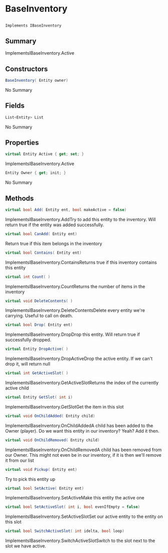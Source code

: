 # BaseInventory

## 
```c#
Implements IBaseInventory
```

## Summary

ImplementsIBaseInventory.Active
## Constructors

```c#
BaseInventory( Entity owner) 
```
No Summary
## Fields

```c#
List<Entity> List
```
No Summary
## Properties

```c#
virtual Entity Active { get; set; } 
```
ImplementsIBaseInventory.Active
```c#
Entity Owner { get; init; } 
```
No Summary
## Methods

```c#
virtual bool Add( Entity ent, bool makeActive = false) 
```
ImplementsIBaseInventory.AddTry to add this entity to the inventory. Will return true
if the entity was added successfully.
```c#
virtual bool CanAdd( Entity ent) 
```
Return true if this item belongs in the inventory
```c#
virtual bool Contains( Entity ent) 
```
ImplementsIBaseInventory.ContainsReturns true if this inventory contains this entity
```c#
virtual int Count( ) 
```
ImplementsIBaseInventory.CountReturns the number of items in the inventory
```c#
virtual void DeleteContents( ) 
```
ImplementsIBaseInventory.DeleteContentsDelete every entity we're carrying. Useful to call on death.
```c#
virtual bool Drop( Entity ent) 
```
ImplementsIBaseInventory.DropDrop this entity. Will return true if successfully dropped.
```c#
virtual Entity DropActive( ) 
```
ImplementsIBaseInventory.DropActiveDrop the active entity. If we can't drop it, will return null
```c#
virtual int GetActiveSlot( ) 
```
ImplementsIBaseInventory.GetActiveSlotReturns the index of the currently active child
```c#
virtual Entity GetSlot( int i) 
```
ImplementsIBaseInventory.GetSlotGet the item in this slot
```c#
virtual void OnChildAdded( Entity child) 
```
ImplementsIBaseInventory.OnChildAddedA child has been added to the Owner (player). Do we want this
entity in our inventory? Yeah? Add it then.
```c#
virtual void OnChildRemoved( Entity child) 
```
ImplementsIBaseInventory.OnChildRemovedA child has been removed from our Owner. This might not even
be in our inventory, if it is then we'll remove it from our list
```c#
virtual void Pickup( Entity ent) 
```
Try to pick this entity up
```c#
virtual bool SetActive( Entity ent) 
```
ImplementsIBaseInventory.SetActiveMake this entity the active one
```c#
virtual bool SetActiveSlot( int i, bool evenIfEmpty = false) 
```
ImplementsIBaseInventory.SetActiveSlotSet our active entity to the entity on this slot
```c#
virtual bool SwitchActiveSlot( int idelta, bool loop) 
```
ImplementsIBaseInventory.SwitchActiveSlotSwitch to the slot next to the slot we have active.
